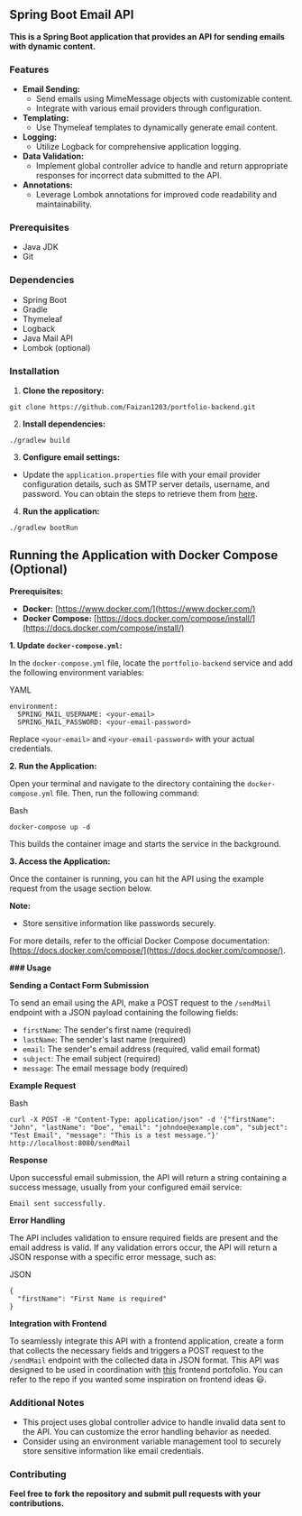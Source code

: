 
## Spring Boot Email API

**This is a Spring Boot application that provides an API for sending emails with dynamic content.**

### Features

-   **Email Sending:**
    -   Send emails using MimeMessage objects with customizable content.
    -   Integrate with various email providers through configuration.
-   **Templating:**
    -   Use Thymeleaf templates to dynamically generate email content.
-   **Logging:**
    -   Utilize Logback for comprehensive application logging.
-   **Data Validation:**
    -   Implement global controller advice to handle and return appropriate responses for incorrect data submitted to the API.
-   **Annotations:**
    -   Leverage Lombok annotations for improved code readability and maintainability.

### Prerequisites

-   Java JDK
-   Git

### Dependencies

-   Spring Boot
-   Gradle
-   Thymeleaf
-   Logback
-   Java Mail API
-   Lombok (optional)

### Installation

1.  **Clone the repository:**

```
git clone https://github.com/Faizan1203/portfolio-backend.git

```

2.  **Install dependencies:**

```
./gradlew build

```

3.  **Configure email settings:**

-   Update the  `application.properties`  file with your email provider configuration details, such as SMTP server details, username, and password. You can obtain the steps to retrieve them from [here](https://support.google.com/a/answer/176600?hl=en).

4.  **Run the application:**

```
./gradlew bootRun

```

## Running the Application with Docker Compose (Optional)

**Prerequisites:**

-   **Docker:**  [https://www.docker.com/](https://www.docker.com/)
-   **Docker Compose:**  [https://docs.docker.com/compose/install/](https://docs.docker.com/compose/install/)

**1. Update `docker-compose.yml`:**

In the `docker-compose.yml` file, locate the `portfolio-backend` service and add the following environment variables:

YAML

```
environment:
  SPRING_MAIL_USERNAME: <your-email>
  SPRING_MAIL_PASSWORD: <your-email-password>

```


Replace `<your-email>` and `<your-email-password>` with your actual credentials.

**2. Run the Application:**

Open your terminal and navigate to the directory containing the `docker-compose.yml` file. Then, run the following command:

Bash

```
docker-compose up -d

```


This builds the container image and starts the service in the background.

**3. Access the Application:**

Once the container is running, you can hit the API using the example request from the usage section below.

**Note:**

-   Store sensitive information like passwords securely.

For more details, refer to the official Docker Compose documentation: [https://docs.docker.com/compose/](https://docs.docker.com/compose/).

**### Usage**

**Sending a Contact Form Submission**

To send an email using the API, make a POST request to the `/sendMail` endpoint with a JSON payload containing the following fields:

-   `firstName`: The sender's first name (required)
-   `lastName`: The sender's last name (required)
-   `email`: The sender's email address (required, valid email format)
-   `subject`: The email subject (required)
-   `message`: The email message body (required)

**Example Request**

Bash

```
curl -X POST -H "Content-Type: application/json" -d '{"firstName": "John", "lastName": "Doe", "email": "johndoe@example.com", "subject": "Test Email", "message": "This is a test message."}' http://localhost:8080/sendMail

```



**Response**

Upon successful email submission, the API will return a string containing a success message, usually from your configured email service:

```
Email sent successfully.

```

**Error Handling**

The API includes validation to ensure required fields are present and the email address is valid. If any validation errors occur, the API will return a JSON response with a specific error message, such as:

JSON

```
{
  "firstName": "First Name is required"
}

```


**Integration with Frontend**

To seamlessly integrate this API with a frontend application, create a form that collects the necessary fields and triggers a POST request to the `/sendMail` endpoint with the collected data in JSON format. This API was designed to be used in coordination with [this](https://github.com/Faizan1203/portfolio-frontend) frontend portofolio. You can refer to the repo if you wanted some inspiration on frontend ideas :smiley:.

### Additional Notes

-   This project uses global controller advice to handle invalid data sent to the API. You can customize the error handling behavior as needed.
-   Consider using an environment variable management tool to securely store sensitive information like email credentials.

### Contributing

**Feel free to fork the repository and submit pull requests with your contributions.**
